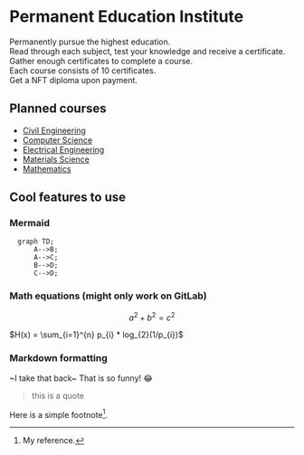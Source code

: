 # Permanent Education Institute

Permanently pursue the highest education.  
Read through each subject, test your knowledge and receive a certificate.  
Gather enough certificates to complete a course.  
Each course consists of 10 certificates.  
Get a NFT diploma upon payment.  

## Planned courses

- [Civil Engineering](courses/civil-engineering.md)
- [Computer Science](courses/computer-science.md)
- [Electrical Engineering](courses/electrical-engineering.md)
- [Materials Science](courses/materials-science.md)
- [Mathematics](courses/mathematics.md)


## Cool features to use

### Mermaid

```mermaid
  graph TD;
      A-->B;
      A-->C;
      B-->D;
      C-->D;
```

### Math equations (might only work on GitLab)

```math
\tag{1} a^2+b^2=c^2
```

$`H(x) = \sum_{i=1}^{n} p_{i} * log_{2}(1/p_{i})`$

### Markdown formatting

~I take that back~
That is so funny! :joy: 
> this is a quote

Here is a simple footnote[^1].

[^1]: My reference.
